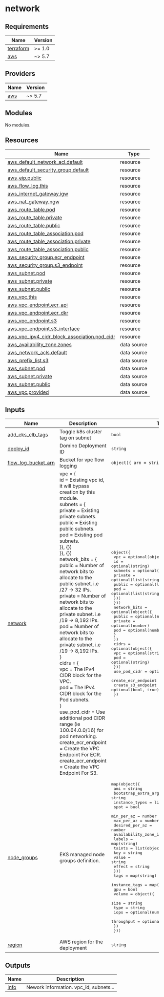# network

<!-- BEGIN_TF_DOCS -->
## Requirements

| Name | Version |
|------|---------|
| <a name="requirement_terraform"></a> [terraform](#requirement\_terraform) | >= 1.0 |
| <a name="requirement_aws"></a> [aws](#requirement\_aws) | ~> 5.7 |

## Providers

| Name | Version |
|------|---------|
| <a name="provider_aws"></a> [aws](#provider\_aws) | ~> 5.7 |

## Modules

No modules.

## Resources

| Name | Type |
|------|------|
| [aws_default_network_acl.default](https://registry.terraform.io/providers/hashicorp/aws/latest/docs/resources/default_network_acl) | resource |
| [aws_default_security_group.default](https://registry.terraform.io/providers/hashicorp/aws/latest/docs/resources/default_security_group) | resource |
| [aws_eip.public](https://registry.terraform.io/providers/hashicorp/aws/latest/docs/resources/eip) | resource |
| [aws_flow_log.this](https://registry.terraform.io/providers/hashicorp/aws/latest/docs/resources/flow_log) | resource |
| [aws_internet_gateway.igw](https://registry.terraform.io/providers/hashicorp/aws/latest/docs/resources/internet_gateway) | resource |
| [aws_nat_gateway.ngw](https://registry.terraform.io/providers/hashicorp/aws/latest/docs/resources/nat_gateway) | resource |
| [aws_route_table.pod](https://registry.terraform.io/providers/hashicorp/aws/latest/docs/resources/route_table) | resource |
| [aws_route_table.private](https://registry.terraform.io/providers/hashicorp/aws/latest/docs/resources/route_table) | resource |
| [aws_route_table.public](https://registry.terraform.io/providers/hashicorp/aws/latest/docs/resources/route_table) | resource |
| [aws_route_table_association.pod](https://registry.terraform.io/providers/hashicorp/aws/latest/docs/resources/route_table_association) | resource |
| [aws_route_table_association.private](https://registry.terraform.io/providers/hashicorp/aws/latest/docs/resources/route_table_association) | resource |
| [aws_route_table_association.public](https://registry.terraform.io/providers/hashicorp/aws/latest/docs/resources/route_table_association) | resource |
| [aws_security_group.ecr_endpoint](https://registry.terraform.io/providers/hashicorp/aws/latest/docs/resources/security_group) | resource |
| [aws_security_group.s3_endpoint](https://registry.terraform.io/providers/hashicorp/aws/latest/docs/resources/security_group) | resource |
| [aws_subnet.pod](https://registry.terraform.io/providers/hashicorp/aws/latest/docs/resources/subnet) | resource |
| [aws_subnet.private](https://registry.terraform.io/providers/hashicorp/aws/latest/docs/resources/subnet) | resource |
| [aws_subnet.public](https://registry.terraform.io/providers/hashicorp/aws/latest/docs/resources/subnet) | resource |
| [aws_vpc.this](https://registry.terraform.io/providers/hashicorp/aws/latest/docs/resources/vpc) | resource |
| [aws_vpc_endpoint.ecr_api](https://registry.terraform.io/providers/hashicorp/aws/latest/docs/resources/vpc_endpoint) | resource |
| [aws_vpc_endpoint.ecr_dkr](https://registry.terraform.io/providers/hashicorp/aws/latest/docs/resources/vpc_endpoint) | resource |
| [aws_vpc_endpoint.s3](https://registry.terraform.io/providers/hashicorp/aws/latest/docs/resources/vpc_endpoint) | resource |
| [aws_vpc_endpoint.s3_interface](https://registry.terraform.io/providers/hashicorp/aws/latest/docs/resources/vpc_endpoint) | resource |
| [aws_vpc_ipv4_cidr_block_association.pod_cidr](https://registry.terraform.io/providers/hashicorp/aws/latest/docs/resources/vpc_ipv4_cidr_block_association) | resource |
| [aws_availability_zone.zones](https://registry.terraform.io/providers/hashicorp/aws/latest/docs/data-sources/availability_zone) | data source |
| [aws_network_acls.default](https://registry.terraform.io/providers/hashicorp/aws/latest/docs/data-sources/network_acls) | data source |
| [aws_prefix_list.s3](https://registry.terraform.io/providers/hashicorp/aws/latest/docs/data-sources/prefix_list) | data source |
| [aws_subnet.pod](https://registry.terraform.io/providers/hashicorp/aws/latest/docs/data-sources/subnet) | data source |
| [aws_subnet.private](https://registry.terraform.io/providers/hashicorp/aws/latest/docs/data-sources/subnet) | data source |
| [aws_subnet.public](https://registry.terraform.io/providers/hashicorp/aws/latest/docs/data-sources/subnet) | data source |
| [aws_vpc.provided](https://registry.terraform.io/providers/hashicorp/aws/latest/docs/data-sources/vpc) | data source |

## Inputs

| Name | Description | Type | Default | Required |
|------|-------------|------|---------|:--------:|
| <a name="input_add_eks_elb_tags"></a> [add\_eks\_elb\_tags](#input\_add\_eks\_elb\_tags) | Toggle k8s cluster tag on subnet | `bool` | `true` | no |
| <a name="input_deploy_id"></a> [deploy\_id](#input\_deploy\_id) | Domino Deployment ID | `string` | n/a | yes |
| <a name="input_flow_log_bucket_arn"></a> [flow\_log\_bucket\_arn](#input\_flow\_log\_bucket\_arn) | Bucket for vpc flow logging | `object({ arn = string })` | `null` | no |
| <a name="input_network"></a> [network](#input\_network) | vpc = {<br/>      id = Existing vpc id, it will bypass creation by this module.<br/>      subnets = {<br/>        private = Existing private subnets.<br/>        public  = Existing public subnets.<br/>        pod     = Existing pod subnets.<br/>      }), {})<br/>    }), {})<br/>    network\_bits = {<br/>      public  = Number of network bits to allocate to the public subnet. i.e /27 -> 32 IPs.<br/>      private = Number of network bits to allocate to the private subnet. i.e /19 -> 8,192 IPs.<br/>      pod     = Number of network bits to allocate to the private subnet. i.e /19 -> 8,192 IPs.<br/>    }<br/>    cidrs = {<br/>      vpc     = The IPv4 CIDR block for the VPC.<br/>      pod     = The IPv4 CIDR block for the Pod subnets.<br/>    }<br/>    use\_pod\_cidr        = Use additional pod CIDR range (ie 100.64.0.0/16) for pod networking.<br/>    create\_ecr\_endpoint = Create the VPC Endpoint For ECR.<br/>    create\_ecr\_endpoint = Create the VPC Endpoint For S3. | <pre>object({<br/>    vpc = optional(object({<br/>      id = optional(string)<br/>      subnets = optional(object({<br/>        private = optional(list(string))<br/>        public  = optional(list(string))<br/>        pod     = optional(list(string))<br/>      }))<br/>    }))<br/>    network_bits = optional(object({<br/>      public  = optional(number)<br/>      private = optional(number)<br/>      pod     = optional(number)<br/>      }<br/>    ))<br/>    cidrs = optional(object({<br/>      vpc = optional(string)<br/>      pod = optional(string)<br/>    }))<br/>    use_pod_cidr        = optional(bool)<br/>    create_ecr_endpoint = optional(bool, false)<br/>    create_s3_endpoint  = optional(bool, true)<br/>  })</pre> | n/a | yes |
| <a name="input_node_groups"></a> [node\_groups](#input\_node\_groups) | EKS managed node groups definition. | <pre>map(object({<br/>    ami                   = string<br/>    bootstrap_extra_args  = string<br/>    instance_types        = list(string)<br/>    spot                  = bool<br/>    min_per_az            = number<br/>    max_per_az            = number<br/>    desired_per_az        = number<br/>    availability_zone_ids = list(string)<br/>    labels                = map(string)<br/>    taints = list(object({<br/>      key    = string<br/>      value  = string<br/>      effect = string<br/>    }))<br/>    tags          = map(string)<br/>    instance_tags = map(string)<br/>    gpu           = bool<br/>    volume = object({<br/>      size       = string<br/>      type       = string<br/>      iops       = optional(number)<br/>      throughput = optional(number, 500)<br/>    })<br/>  }))</pre> | n/a | yes |
| <a name="input_region"></a> [region](#input\_region) | AWS region for the deployment | `string` | n/a | yes |

## Outputs

| Name | Description |
|------|-------------|
| <a name="output_info"></a> [info](#output\_info) | Nework information. vpc\_id, subnets... |
<!-- END_TF_DOCS -->
